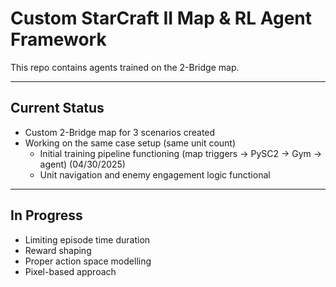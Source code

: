 # Custom StarCraft II Map & RL Agent Framework

This repo contains agents trained on the 2-Bridge map.

---

## Current Status

- Custom 2-Bridge map for 3 scenarios created
- Working on the same case setup (same unit count)  
    - Initial training pipeline functioning (map triggers → PySC2 → Gym → agent) (04/30/2025)
    - Unit navigation and enemy engagement logic functional

---

## In Progress

- Limiting episode time duration
- Reward shaping
- Proper action space modelling
- Pixel-based approach
